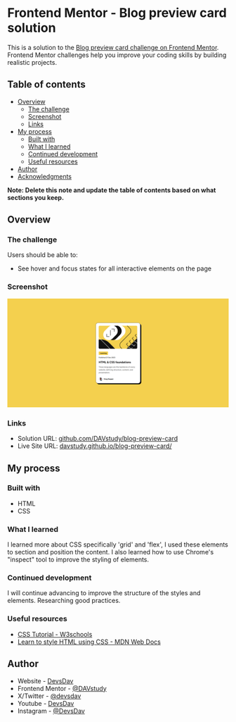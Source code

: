 # Frontend Mentor - Blog preview card solution

This is a solution to the [Blog preview card challenge on Frontend Mentor](https://www.frontendmentor.io/challenges/blog-preview-card-ckPaj01IcS). Frontend Mentor challenges help you improve your coding skills by building realistic projects. 

## Table of contents

- [Overview](#overview)
  - [The challenge](#the-challenge)
  - [Screenshot](#screenshot)
  - [Links](#links)
- [My process](#my-process)
  - [Built with](#built-with)
  - [What I learned](#what-i-learned)
  - [Continued development](#continued-development)
  - [Useful resources](#useful-resources)
- [Author](#author)
- [Acknowledgments](#acknowledgments)

**Note: Delete this note and update the table of contents based on what sections you keep.**

## Overview

### The challenge

Users should be able to:

- See hover and focus states for all interactive elements on the page

### Screenshot

![](./Screenshot.png)


### Links

- Solution URL: [github.com/DAVstudy/blog-preview-card](https://github.com/DAVstudy/blog-preview-card)
- Live Site URL: [davstudy.github.io/blog-preview-card/](https://davstudy.github.io/blog-preview-card/)

## My process

### Built with

- HTML
- CSS

### What I learned

I learned more about CSS specifically 'grid' and 'flex', I used these elements to section and position the content. I also learned how to use Chrome's "inspect" tool to improve the styling of elements.


### Continued development

I will continue advancing to improve the structure of the styles and elements. Researching good practices.

### Useful resources

- [CSS Tutorial - W3schools](https://www.w3schools.com/css/default.asp) 
- [Learn to style HTML using CSS - MDN Web Docs](https://developer.mozilla.org/en-US/docs/Learn/CSS) 

## Author

- Website - [DevsDav](https://devsdav-web.vercel.app/)
- Frontend Mentor - [@DAVstudy](https://www.frontendmentor.io/profile/DAVstudy)
- X/Twitter - [@devsdav](https://x.com/DevsDav)
- Youtube - [DevsDav](https://www.youtube.com/@devsdav)
- Instagram - [@DevsDav](https://www.instagram.com/devsdav?utm_source=ig_web_button_share_sheet&igsh=ZDNlZDc0MzIxNw==)